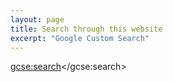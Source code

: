 ```yaml
---
layout: page
title: Search through this website
excerpt: "Google Custom Search"
---
```


<gcse:search></gcse:search>


<script>
  (function() {
    var cx = '006106064300526171541:3996-ekg9iw';
    var gcse = document.createElement('script');
    gcse.type = 'text/javascript';
    gcse.async = true;
    gcse.src = (document.location.protocol == 'https:' ? 'https:' : 'http:') +
        '//www.google.com/cse/cse.js?cx=' + cx;
    var s = document.getElementsByTagName('script')[0];
    s.parentNode.insertBefore(gcse, s);
  })();
</script>
